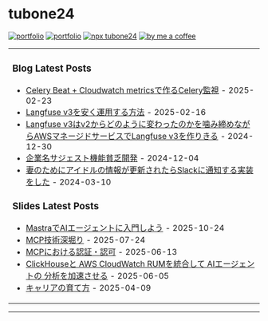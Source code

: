 # tubone24

[![portfolio](https://img.shields.io/badge/portfolio-tubone24-brightgreen)](https://portfolio.tubone-project24.xyz/)
[![portfolio](https://img.shields.io/badge/blog-tuboneBOYAKI-pink)](https://tubone-project24.xyz/)
[![npx tubone24](https://img.shields.io/badge/npx-tubone24-red?logo=npm)](https://www.npmjs.com/package/tubone24)
[![by me a coffee](https://img.shields.io/badge/ByMeACoffee-tubone24-brightgreen?logo=Buy%20Me%20A%20Coffee)](https://www.buymeacoffee.com/tubone24)

<!-- generate_markdown_start -->

<table><tr><td valign="top" width="100%">

### Blog Latest Posts

- [Celery Beat + Cloudwatch metricsで作るCelery監視](https://tubone-project24.xyz/2025-02-24/Celery-Beat-+-Cloudwatch-metricsで作るCelery監視) - 2025-02-23
- [Langfuse v3を安く運用する方法](https://tubone-project24.xyz/2025-02-16/Langfuse-v3を安く運用する方法) - 2025-02-16
- [Langfuse v3はv2からどのように変わったのかを噛み締めながらAWSマネージドサービスでLangfuse v3を作りきる](https://tubone-project24.xyz/2024-12-30/Langfuse-v3をAWSマネージドサービスで作る) - 2024-12-30
- [企業名サジェスト機能貧乏開発](https://tubone-project24.xyz/2024-12-05/貧乏企業名サジェスト機能開発) - 2024-12-04
- [妻のためにアイドルの情報が更新されたらSlackに通知する実装をした](https://tubone-project24.xyz/2024-02-28/妻のためにアイドルの情報が更新されたらSlackに通知する実装をした) - 2024-03-10

### Slides Latest Posts

- [MastraでAIエージェントに入門しよう](https://slide-tubone24.pages.dev/slides/mastraai) - 2025-10-24
- [MCP技術深堀り](https://slide-tubone24.pages.dev/slides/mcp) - 2025-07-24
- [MCPにおける認証・認可](https://slide-tubone24.pages.dev/slides/authmcp) - 2025-06-13
- [ClickHouseと AWS CloudWatch RUMを統合して AIエージェントの 分析を加速させる](https://slide-tubone24.pages.dev/slides/clickhouse-aws-cloudwatch-rum-ai) - 2025-06-05
- [キャリアの育て方](https://slide-tubone24.pages.dev/slides/slide-0a92b4) - 2025-04-09

</td></tr></table>

<!-- generate_markdown_end -->
---

